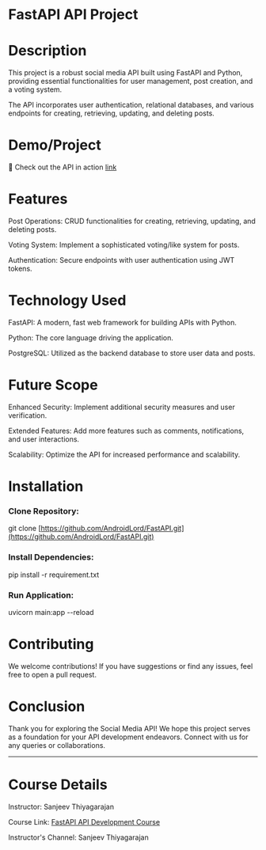 # FastAPI API Project
# Description
This project is a robust social media API built using FastAPI and Python, providing essential functionalities for user management, post creation, and a voting system.

The API incorporates user authentication, relational databases, and various endpoints for creating, retrieving, updating, and deleting posts.

# Demo/Project
🔗 Check out the API in action [link](http://socialmedia.shubhambisht.me/docs)

# Features

Post Operations: CRUD functionalities for creating, retrieving, updating, and deleting posts.

Voting System: Implement a sophisticated voting/like system for posts.

Authentication: Secure endpoints with user authentication using JWT tokens.

# Technology Used
FastAPI: A modern, fast web framework for building APIs with Python.

Python: The core language driving the application.

PostgreSQL: Utilized as the backend database to store user data and posts.

# Future Scope
Enhanced Security: Implement additional security measures and user verification.

Extended Features: Add more features such as comments, notifications, and user interactions.

Scalability: Optimize the API for increased performance and scalability.

# Installation

### Clone Repository: 
git clone [https://github.com/AndroidLord/FastAPI.git](https://github.com/AndroidLord/FastAPI.git)

### Install Dependencies: 
pip install -r requirement.txt

### Run Application:
uvicorn main:app --reload

# Contributing

We welcome contributions! If you have suggestions or find any issues, feel free to open a pull request.

# Conclusion

Thank you for exploring the Social Media API! We hope this project serves as a foundation for your API development endeavors. Connect with us for any queries or collaborations.

------------------------------------------------------------------------------------------------------------------

# Course Details
Instructor: Sanjeev Thiyagarajan

Course Link: [FastAPI API Development Course](https://www.youtube.com/watch?v=0sOvCWFmrtA&t=2100s) 

Instructor's Channel: Sanjeev Thiyagarajan
